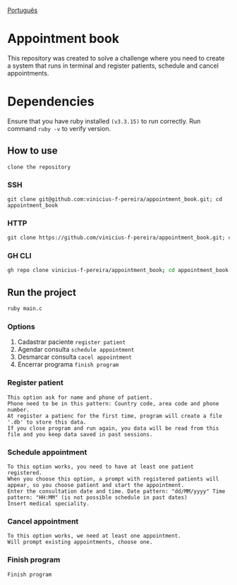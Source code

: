 [Português](README.pt-BR.md)
# Appointment book
This repository was created to solve a challenge where you need to create a system that runs in terminal and register patients,  schedule  and cancel appointments.
# Dependencies
Ensure that you have ruby installed `(v3.3.15)` to run correctly. Run command `ruby -v` to verify version.

## How to use
`clone the repository`

### SSH
```ssh
git clone git@github.com:vinicius-f-pereira/appointment_book.git; cd appointment_book
```
### HTTP
```html
git clone https://github.com/vinicius-f-pereira/appointment_book.git; cd appointment_book
```
### GH CLI
```bash
gh repo clone vinicius-f-pereira/appointment_book; cd appointment_book
```

## Run the project
```bash
ruby main.c
```

### Options
1. Cadastrar paciente `register patient`
2. Agendar consulta `schedule appointment`
3. Desmarcar consulta `cacel appointment`
4. Encerrar programa `finish program`

### Register patient
```text
This option ask for name and phone of patient.
Phone need to be in this pattern: Country code, area code and phone number.
At register a patienc for the first time, program will create a file '.db' to store this data.
If you close program and run again, you data will be read from this file and you keep data saved in past sessions.
```

### Schedule appointment
```text
To this option works, you need to have at least one patient registered.
When you choose this option, a prompt with registered patients will appear, so you choose patient and start the appointment.
Enter the consultation date and time. Date pattern: "dd/MM/yyyy" Time pattern: "HH:MM" (is not possible schedule in past dates)
Insert medical speciality.
```

### Cancel appointment
```text
To this option works, we need at least one appointment.
Will prompt existing appointments, choose one.
```

### Finish program
```text
Finish program
```



  
